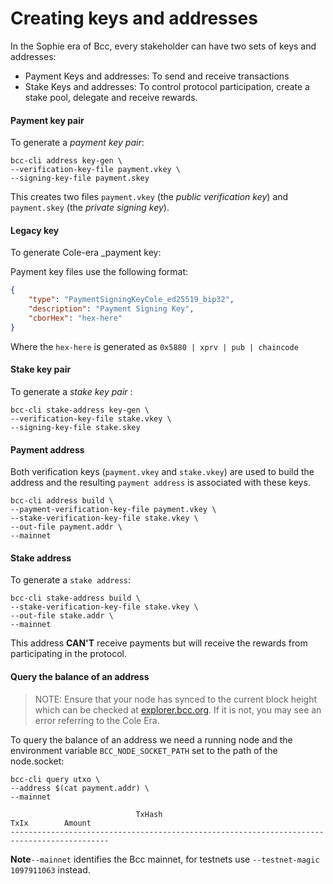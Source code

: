 # Creating keys and addresses

In the Sophie era of Bcc, every stakeholder can have two sets of keys and addresses:

* Payment Keys and addresses: To send and receive transactions
* Stake Keys and addresses: To control protocol participation, create a stake pool, delegate and receive rewards.

#### Payment key pair

To generate a _payment key pair_:

```
bcc-cli address key-gen \
--verification-key-file payment.vkey \
--signing-key-file payment.skey
```
This creates two files `payment.vkey` (the _public verification key_) and `payment.skey` (the _private signing key_).

#### Legacy key

To generate Cole-era _payment key:

Payment key files use the following format:
```json
{
    "type": "PaymentSigningKeyCole_ed25519_bip32",
    "description": "Payment Signing Key",
    "cborHex": "hex-here"
}
```

Where the `hex-here` is generated as `0x5880 | xprv | pub | chaincode`

#### Stake key pair
To generate a _stake key pair_ :

```
bcc-cli stake-address key-gen \
--verification-key-file stake.vkey \
--signing-key-file stake.skey
```
#### Payment address
Both verification keys (`payment.vkey` and `stake.vkey`) are used to build the address and the resulting `payment address` is associated with these keys.

```
bcc-cli address build \
--payment-verification-key-file payment.vkey \
--stake-verification-key-file stake.vkey \
--out-file payment.addr \
--mainnet
```
#### Stake address

To generate a `stake address`:

```
bcc-cli stake-address build \
--stake-verification-key-file stake.vkey \
--out-file stake.addr \
--mainnet
```
This address __CAN'T__ receive payments but will receive the rewards from participating in the protocol.


#### Query the balance of an address

> NOTE: Ensure that your node has synced to the current block height which can be checked at [explorer.bcc.org](https://explorer.bcc.org). If it is not, you may see an error referring to the Cole Era.

To query the balance of an address we need a running node and the environment variable `BCC_NODE_SOCKET_PATH` set to the path of the node.socket:

```
bcc-cli query utxo \
--address $(cat payment.addr) \
--mainnet
```
```
                            TxHash                                 TxIx        Amount
--------------------------------------------------------------------------------------------
```

**Note**`--mainnet` identifies the Bcc mainnet, for testnets use `--testnet-magic 1097911063` instead.
